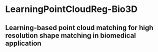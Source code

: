 # LearningPointCloudReg-Bio3D
## Learning-based point cloud matching for high resolution shape matching in biomedical application
